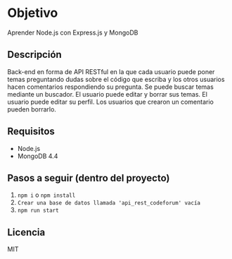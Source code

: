 # Objetivo
Aprender Node.js con Express.js y MongoDB

## Descripción
Back-end en forma de API RESTful en la que cada usuario puede poner
temas preguntando dudas sobre el código que escriba y los otros usuarios
hacen comentarios respondiendo su pregunta. 
Se puede buscar temas mediante un buscador.
El usuario puede editar y borrar sus temas.
El usuario puede editar su perfil.
Los usuarios que crearon un comentario pueden borrarlo.

## Requisitos
* Node.js
* MongoDB 4.4

## Pasos a seguir (dentro del proyecto)
1. `npm i` o `npm install`
2. `Crear una base de datos llamada 'api_rest_codeforum' vacía`
3. `npm run start`

## Licencia
MIT


